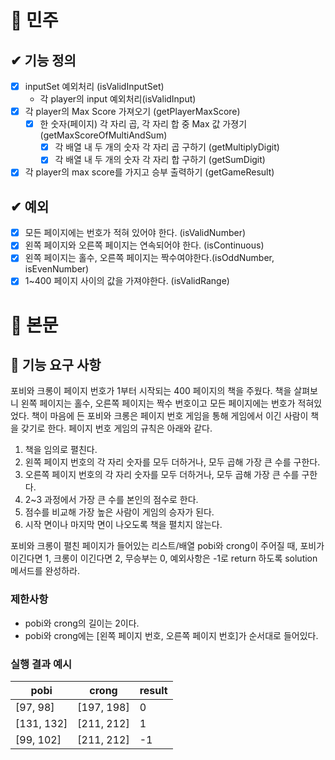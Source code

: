 # 🎈 민주

## ✔ 기능 정의 
- [X] inputSet 예외처리 (isValidInputSet)
  - 각 player의 input 예외처리(isValidInput)
- [X] 각 player의 Max Score 가져오기 (getPlayerMaxScore)
  - [X] 한 숫자(페이지) 각 자리 곱, 각 자리 합 중 Max 값 가졍기(getMaxScoreOfMultiAndSum)
    - [X] 각 배열 내 두 개의 숫자 각 자리 곱 구하기 (getMultiplyDigit)
    - [X] 각 배열 내 두 개의 숫자 각 자리 합 구하기 (getSumDigit)
- [X] 각 player의 max score를 가지고 승부 출력하기 (getGameResult)

## ✔ 예외 
- [X] 모든 페이지에는 번호가 적혀 있어야 한다. (isValidNumber)
- [X] 왼쪽 페이지와 오른쪽 페이지는 연속되어야 한다. (isContinuous)
- [X] 왼쪽 페이지는 홀수, 오른쪽 페이지는 짝수여야한다.(isOddNumber, isEvenNumber)
- [X] 1~400 페이지 사이의 값을 가져야한다. (isValidRange)

# 🎈 본문
## 🚀 기능 요구 사항

포비와 크롱이 페이지 번호가 1부터 시작되는 400 페이지의 책을 주웠다. 책을 살펴보니 왼쪽 페이지는 홀수, 오른쪽 페이지는 짝수 번호이고 모든 페이지에는 번호가 적혀있었다. 책이 마음에 든 포비와 크롱은 페이지 번호 게임을 통해 게임에서 이긴 사람이 책을 갖기로 한다. 페이지 번호 게임의 규칙은 아래와 같다.

1. 책을 임의로 펼친다.
2. 왼쪽 페이지 번호의 각 자리 숫자를 모두 더하거나, 모두 곱해 가장 큰 수를 구한다.
3. 오른쪽 페이지 번호의 각 자리 숫자를 모두 더하거나, 모두 곱해 가장 큰 수를 구한다.
4. 2~3 과정에서 가장 큰 수를 본인의 점수로 한다.
5. 점수를 비교해 가장 높은 사람이 게임의 승자가 된다.
6. 시작 면이나 마지막 면이 나오도록 책을 펼치지 않는다.

포비와 크롱이 펼친 페이지가 들어있는 리스트/배열 pobi와 crong이 주어질 때, 포비가 이긴다면 1, 크롱이 이긴다면 2, 무승부는 0, 예외사항은 -1로 return 하도록 solution 메서드를 완성하라.

### 제한사항

- pobi와 crong의 길이는 2이다.
- pobi와 crong에는 [왼쪽 페이지 번호, 오른쪽 페이지 번호]가 순서대로 들어있다.

### 실행 결과 예시

| pobi | crong | result |
| --- | --- | --- |
| [97, 98] | [197, 198] | 0 |
| [131, 132] | [211, 212] | 1 |
| [99, 102] | [211, 212] | -1 |
